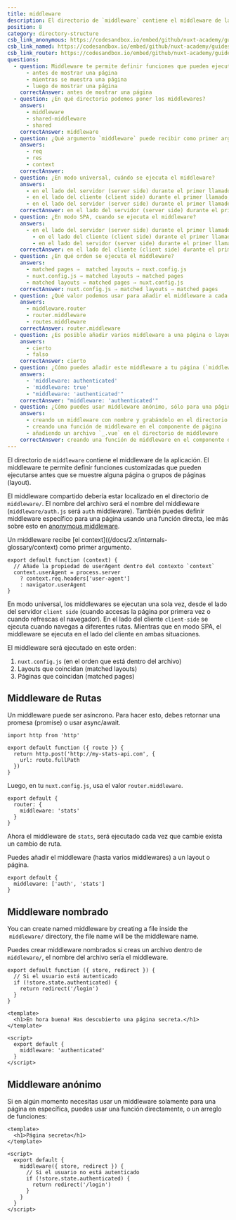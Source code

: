 ```yaml
---
title: middleware
description: El directorio de `middleware` contiene el middleware de la aplicación. El middleware te permite definir funciones customizadas que pueden ejecutarse antes que se muestre alguna página o grupos de páginas (layout).
position: 8
category: directory-structure
csb_link_anonymous: https://codesandbox.io/embed/github/nuxt-academy/guides-examples/tree/master/04_directory_structure/09_middleware_anonymous?fontsize=14&hidenavigation=1&theme=dark
csb_link_named: https://codesandbox.io/embed/github/nuxt-academy/guides-examples/tree/master/04_directory_structure/09_middleware_named?fontsize=14&hidenavigation=1&theme=dark
csb_link_router: https://codesandbox.io/embed/github/nuxt-academy/guides-examples/tree/master/04_directory_structure/09_middleware_router?fontsize=14&hidenavigation=1&theme=dark
questions:
  - question: Middleware te permite definir funciones que pueden ejecutarse
      - antes de mostrar una página
      - mientras se muestra una página
      - luego de mostrar una página
    correctAnswer: antes de mostrar una página
  - question: ¿En qué directorio podemos poner los middlewares?
    answers:
      - middleware
      - shared-middleware
      - shared
    correctAnswer: middleware
  - question: ¿Qué argumento `middleware` puede recibir como primer argumento?
    answers:
      - req
      - res
      - context
    correctAnswer:
  - question: ¿En modo universal, cuándo se ejecuta el middleware?
    answers:
      - en el lado del servidor (server side) durante el primer llamado, y en el lado del servidor mientras navegas entre páginas
      - en el lado del cliente (client side) durante el primer llamado, y en el lado del cliente mientras navegas entre páginas
      - en el lado del servidor (server side) durante el primer llamado, y en el lado del cliente mientras navegas entre páginas
    correctAnswer: en el lado del servidor (server side) durante el primer llamado, y en el lado del cliente mientras navegas entre páginas
  - question: ¿En modo SPA, cuando se ejecuta el middleware?
    answers:
      - en el lado del servidor (server side) durante el primer llamado, y en el lado del servidor mientras navegas entre páginas
        - en el lado del cliente (client side) durante el primer llamado, y en el lado del cliente mientras navegas entre páginas
        - en el lado del servidor (server side) durante el primer llamado, y en el lado del cliente mientras navegas entre páginas
    correctAnswer: en el lado del cliente (client side) durante el primer llamado, y en el lado del cliente mientras navegas entre páginas
  - question: ¿En qué orden se ejecuta el middleware?
    answers:
      - matched pages ⇒  matched layouts ⇒ nuxt.config.js
      - nuxt.config.js ⇒ matched layouts ⇒ matched pages
      - matched layouts ⇒ matched pages ⇒ nuxt.config.js
    correctAnswer: nuxt.config.js ⇒ matched layouts ⇒ matched pages
  - question: ¿Qué valor podemos usar para añadir el middleware a cada ruta?
    answers:
      - middleware.router
      - router.middleware
      - routes.middleware
    correctAnswer: router.middleware
  - question: ¿Es posible añadir varios middleware a una página o layout?
    answers:
      - cierto
      - falso
    correctAnswer: cierto
  - question: ¿Cómo puedes añadir este middleware a tu página (`middleware/authenticated.js`)?
    answers:
      - 'middleware: authenticated'
      - 'middleware: true'
      - "middleware: 'authenticated'"
    correctAnswer: "middleware: 'authenticated'"
  - question: ¿Cómo puedes usar middleware anónimo, sólo para una página específica?
    answers:
      - creando un middleware con nombre y grabándolo en el directorio de middleware
      - creando una función de middleware en el componente de página
      - añadiendo un archivo `_.vue` en el directorio de middleware
    correctAnswer: creando una función de middleware en el componente de página
---
```


El directorio de `middleware` contiene el middleware de la aplicación. El middleware te permite definir funciones customizadas que pueden ejecutarse antes que se muestre alguna página o grupos de páginas (layout).

El middleware compartido debería estar localizado en el directorio de `middleware/`. El nombre del archivo será el nombre del middleware (`middleware/auth.js` será `auth` middleware). También puedes definir middleware específico para una página usando una función directa, lee más sobre esto en [anonymous middleware](/docs/2.x/components-glossary/pages-middleware#anonymous-middleware).

Un middleware recibe [el context]((/docs/2.x/internals-glossary/context) como primer argumento.

```js{}[middleware/user-agent.js]
export default function (context) {
  // Añade la propiedad de userAgent dentro del contexto `context`
  context.userAgent = process.server
    ? context.req.headers['user-agent']
    : navigator.userAgent
}
```

En modo universal, los middlewares se ejecutan una sola vez, desde el lado del servidor `client side` (cuando accesas la página por primera vez o cuando refrescas el navegador). En el lado del cliente `client-side` se ejecuta cuando navegas a diferentes rutas. Mientras que en modo SPA, el middleware se ejecuta en el lado del cliente en ambas situaciones.

El middleware será ejecutado en este orden:

1. `nuxt.config.js` (en el orden que está dentro del archivo)
2. Layouts que coincidan (matched layouts)
3. Páginas que coincidan (matched pages)

## Middleware de Rutas

Un middleware puede ser asíncrono. Para hacer esto, debes retornar una promesa (promise) o usar async/await.

```js{}[middleware/stats.js]
import http from 'http'

export default function ({ route }) {
  return http.post('http://my-stats-api.com', {
    url: route.fullPath
  })
}
```

Luego, en tu `nuxt.config.js`, usa el valor `router.middleware`.

```js{}[nuxt.config.js]
export default {
  router: {
    middleware: 'stats'
  }
}
```

Ahora el middleware de `stats`, será ejecutado cada vez que cambie exista un cambio de ruta.

Puedes añadir el middleware (hasta varios middlewares) a un layout o página.

```js{}[pages/index.vue / layouts/default.vue]
export default {
  middleware: ['auth', 'stats']
}
```

<app-modal>
  <code-sandbox  :src="csb_link_router"></code-sandbox>
</app-modal>

## Middleware nombrado

You can create named middleware by creating a file inside the  `middleware/` directory, the file name will be the middleware name.

Puedes crear middleware nombrados si creas un archivo dentro de `middleware/`, el nombre del archivo sería el middleware.

```js{}[middleware/authenticated.js]
export default function ({ store, redirect }) {
  // Si el usuario está autenticado
  if (!store.state.authenticated) {
    return redirect('/login')
  }
}
```

```html{}[pages/secret.vue]
<template>
  <h1>En hora buena! Has descubierto una página secreta.</h1>
</template>

<script>
  export default {
    middleware: 'authenticated'
  }
</script>
```

<app-modal>
  <code-sandbox  :src="csb_link_named"></code-sandbox>
</app-modal>

## Middleware anónimo

Si en algún momento necesitas usar un middleware solamente para una página en específica, puedes usar una función directamente, o un arreglo de funciones:

```html{}[pages/secret.vue]
<template>
  <h1>Página secreta</h1>
</template>

<script>
  export default {
    middleware({ store, redirect }) {
      // Si el usuario no está autenticado
      if (!store.state.authenticated) {
        return redirect('/login')
      }
    }
  }
</script>
```

<app-modal>
  <code-sandbox  :src="csb_link_anonymous"></code-sandbox>
</app-modal>

<quiz :questions="questions"></quiz>
